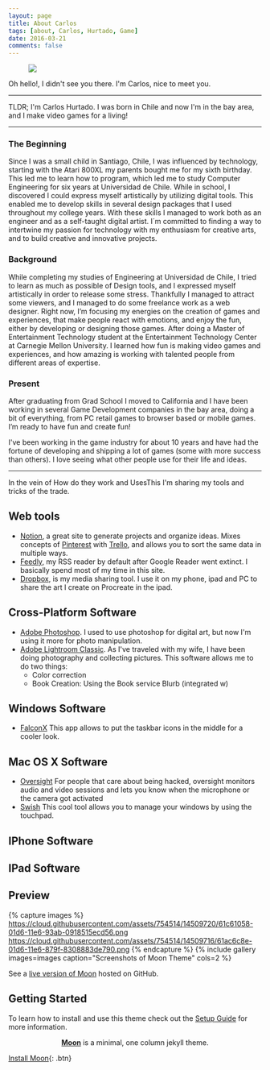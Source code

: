 ```yaml
---
layout: page
title: About Carlos
tags: [about, Carlos, Hurtado, Game]
date: 2016-03-21
comments: false
---
```


<figure>
	<a href="{{site.url}}/assets/img/baby91.jpg"><img src="{{site.url}}/assets/img/baby91.jpg"></a>
</figure>

Oh hello!, I didn't see you there. I'm Carlos, nice to meet you.

-------
TLDR; I'm Carlos Hurtado. I was born in Chile and now I'm in the bay area, and I make video games for a living!

-------
### The Beginning
Since I was a small child in Santiago, Chile, I was influenced by technology, starting with the Atari 800XL my parents bought me for my sixth birthday. This led me to learn how to program, which led me to study Computer Engineering for six years at Universidad de Chile. While in school, I discovered I could express myself artistically by utilizing digital tools. This enabled me to develop skills in several design packages that I used throughout my college years. With these skills I managed to work both as an engineer and as a self-taught digital artist. I´m committed to finding a way to intertwine my passion for technology with my enthusiasm for creative arts, and to build creative and innovative projects.

### Background
While completing my studies of Engineering at Universidad de Chile, I tried to learn as much as possible of Design tools, and I expressed myself artistically in order to release some stress. Thankfully I managed to attract some viewers, and I managed to do some freelance work as a web designer. Right now, I’m focusing my energies on the creation of games and experiences, that make people react with emotions, and enjoy the fun, either by developing or designing those games. After doing a Master of Entertainment Technology student at the Entertainment Technology Center at Carnegie Mellon University. I learned how fun is making video games and experiences, and how amazing is working with talented people from different areas of expertise.

### Present

After graduating from Grad School I moved to California and I have been working in several Game Development companies in the bay area, doing a bit of everything, from PC retail games to browser based or mobile games. I’m ready to have fun and create fun!

I've been working in the game industry for about 10 years and have had the fortune of developing and shipping a lot of games (some with more success than others).
I love seeing what other people use for their life and ideas.

-------

In the vein of How do they work and UsesThis I'm sharing my tools and tricks of the trade.

## Web tools
* [Notion](https://www.notion.so/), a great site to generate projects and organize ideas. Mixes concepts of [Pinterest](https://www.pinterest.com) with [Trello](https://www.trello.com), and allows you to sort the same data in multiple ways.
* [Feedly](https://feedly.com/), my RSS reader by default after Google Reader went extinct. I basically spend most of my time in this site.
* [Dropbox](https://www.dropbox.com/), is my media sharing tool. I use it on my phone, ipad and PC to share the art I create on Procreate in the ipad.

## Cross-Platform Software
* [Adobe Photoshop](http://adobe.com). I used to use photoshop for digital art, but now I'm using it more for photo manipulation.
* [Adobe Lightroom Classic](http://adobe.com). As I've traveled with my wife, I have been doing photography and collecting pictures. This software allows me to do two things:
  * Color correction
  * Book Creation: Using the Book service Blurb (integrated w)

## Windows Software
* [FalconX](https://chrisandriessen.nl/web/FalconX.html) This app allows to put the taskbar icons in the middle for a cooler look.

## Mac OS X Software
* [Oversight](https://objective-see.com/products/oversight.html) For people that care about being hacked, oversight monitors audio and video sessions and lets you know when the microphone or the camera got activated
* [Swish](https://highlyopinionated.co/swish/) This cool tool allows you to manage your windows by using the touchpad.


## IPhone Software


## IPad Software


## Preview

{% capture images %}
    https://cloud.githubusercontent.com/assets/754514/14509720/61c61058-01d6-11e6-93ab-0918515ecd56.png
    https://cloud.githubusercontent.com/assets/754514/14509716/61ac6c8e-01d6-11e6-879f-8308883de790.png
{% endcapture %}
{% include gallery images=images caption="Screenshots of Moon Theme" cols=2 %}

See a [live version of Moon](http://taylantatli.github.io/Moon) hosted on GitHub.

## Getting Started

To learn how to install and use this theme check out the [Setup Guide](http://taylantatli.me/Moon/moon-theme/) for more information.


<center><a href="http://taylantatli.github.io/Moon"><b>Moon</b></a> is a minimal, one column jekyll theme.</center>

[Install Moon](https://github.com/TaylanTatli/Moon){: .btn}
